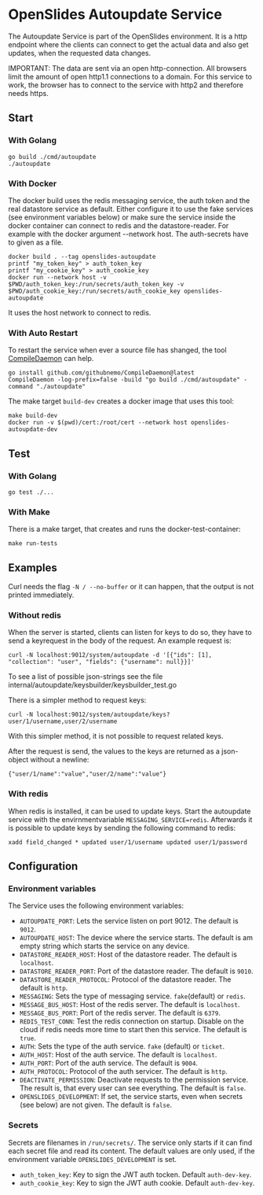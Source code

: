 # OpenSlides Autoupdate Service

The Autoupdate Service is part of the OpenSlides environment. It is a http
endpoint where the clients can connect to get the actual data and also get
updates, when the requested data changes.

IMPORTANT: The data are sent via an open http-connection. All browsers limit the
amount of open http1.1 connections to a domain. For this service to work, the
browser has to connect to the service with http2 and therefore needs https.


## Start

### With Golang

```
go build ./cmd/autoupdate
./autoupdate
```


### With Docker

The docker build uses the redis messaging service, the auth token and the real
datastore service as default. Either configure it to use the fake services (see
environment variables below) or make sure the service inside the docker
container can connect to redis and the datastore-reader. For example with the
docker argument --network host. The auth-secrets have to given as a file.

```
docker build . --tag openslides-autoupdate
printf "my_token_key" > auth_token_key 
printf "my_cookie_key" > auth_cookie_key
docker run --network host -v $PWD/auth_token_key:/run/secrets/auth_token_key -v $PWD/auth_cookie_key:/run/secrets/auth_cookie_key openslides-autoupdate
```

It uses the host network to connect to redis.


### With Auto Restart

To restart the service when ever a source file has shanged, the tool
[CompileDaemon](https://github.com/githubnemo/CompileDaemon) can help.

```
go install github.com/githubnemo/CompileDaemon@latest
CompileDaemon -log-prefix=false -build "go build ./cmd/autoupdate" -command "./autoupdate"
```

The make target `build-dev` creates a docker image that uses this tool:

```
make build-dev
docker run -v $(pwd)/cert:/root/cert --network host openslides-autoupdate-dev
```


## Test

### With Golang

```
go test ./...
```


### With Make

There is a make target, that creates and runs the docker-test-container:

```
make run-tests
```


## Examples

Curl needs the flag `-N / --no-buffer` or it can happen, that the output is not
printed immediately.


### Without redis

When the server is started, clients can listen for keys to do so, they have to
send a keyrequest in the body of the request. An example request is:

`curl -N localhost:9012/system/autoupdate -d '[{"ids": [1], "collection": "user", "fields": {"username": null}}]'`

To see a list of possible json-strings see the file
internal/autoupdate/keysbuilder/keysbuilder_test.go

There is a simpler method to request keys:

`curl -N localhost:9012/system/autoupdate/keys?user/1/username,user/2/username`

With this simpler method, it is not possible to request related keys.

After the request is send, the values to the keys are returned as a json-object
without a newline:
```
{"user/1/name":"value","user/2/name":"value"}
```


### With redis

When redis is installed, it can be used to update keys. Start the autoupdate
service with the envirnmentvariable `MESSAGING_SERVICE=redis`. Afterwards it is
possible to update keys by sending the following command to redis:

`xadd field_changed * updated user/1/username updated user/1/password`


## Configuration

### Environment variables

The Service uses the following environment variables:

* `AUTOUPDATE_PORT`: Lets the service listen on port 9012. The default is
  `9012`.
* `AUTOUPDATE_HOST`: The device where the service starts. The default is am
  empty string which starts the service on any device.
* `DATASTORE_READER_HOST`: Host of the datastore reader. The default is
  `localhost`.
* `DATASTORE_READER_PORT`: Port of the datastore reader. The default is `9010`.
* `DATASTORE_READER_PROTOCOL`: Protocol of the datastore reader. The default is
  `http`.
* `MESSAGING`: Sets the type of messaging service. `fake`(default) or
  `redis`.
* `MESSAGE_BUS_HOST`: Host of the redis server. The default is `localhost`.
* `MESSAGE_BUS_PORT`: Port of the redis server. The default is `6379`.
* `REDIS_TEST_CONN`: Test the redis connection on startup. Disable on the cloud
  if redis needs more time to start then this service. The default is `true`.
* `AUTH`: Sets the type of the auth service. `fake` (default) or `ticket`.
* `AUTH_HOST`: Host of the auth service. The default is `localhost`.
* `AUTH_PORT`: Port of the auth service. The default is `9004`.
* `AUTH_PROTOCOL`: Protocol of the auth servicer. The default is `http`.
* `DEACTIVATE_PERMISSION`: Deactivate requests to the permission service. The
  result is, that every user can see everything. The default is `false`.
* `OPENSLIDES_DEVELOPMENT`: If set, the service starts, even when secrets (see
  below) are not given. The default is `false`.


### Secrets

Secrets are filenames in `/run/secrets/`. The service only starts if it can find
each secret file and read its content. The default values are only used, if the
environment variable `OPENSLIDES_DEVELOPMENT` is set.

* `auth_token_key`: Key to sign the JWT auth tocken. Default `auth-dev-key`.
* `auth_cookie_key`: Key to sign the JWT auth cookie. Default `auth-dev-key`.
